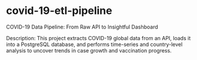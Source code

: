 # covid-19-etl-pipeline
COVID-19 Data Pipeline: From Raw API to Insightful Dashboard

Description:
This project extracts COVID-19 global data from an API, loads it into a PostgreSQL database, and performs time-series and country-level analysis to uncover trends in case growth and vaccination progress.
